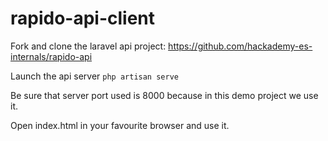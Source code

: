 # rapido-api-client
Fork and clone the laravel api project: 
https://github.com/hackademy-es-internals/rapido-api

Launch the api server
`php artisan serve`

Be sure that server port used is 8000 because in this demo project we use it.

Open index.html in your favourite browser and use it.

